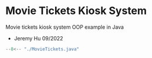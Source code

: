 # Movie Tickets Kiosk System

Movie tickets kiosk system OOP example in Java

- Jeremy Hu 09/2022

``` java title="MovieTickets.java"
--8<-- "./MovieTickets.java"
```
